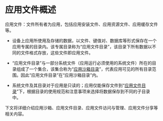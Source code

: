 # 应用文件概述

应用文件：文件所有者为应用，包括应用安装文件、应用资源文件、应用缓存文件等。

- 设备上应用所使用及存储的数据，以文件、键值对、数据库等形式保存在一个应用专属的目录内。该专属目录称为“应用文件目录”，该目录下所有数据以不同的文件格式存放，这些文件即应用文件。

- “应用文件目录”与一部分系统文件（应用运行必须使用的系统文件）所在的目录组成了一个集合，该集合称为“[应用沙箱目录](./cj-app-sandbox-directory.md#应用沙箱目录)”，代表应用可见的所有目录范围。因此“应用文件目录”在“应用沙箱目录”内。

- 系统文件及其目录对于应用是只读的；应用仅能保存文件到“[应用文件目录](./cj-app-sandbox-directory.md#应用文件目录与应用文件路径)”下，根据目录的使用规范和注意事项来选择将数据保存到不同的子目录中。

下文将详细介绍应用沙箱、应用文件目录、应用文件访问与管理、应用文件分享等相关内容。
